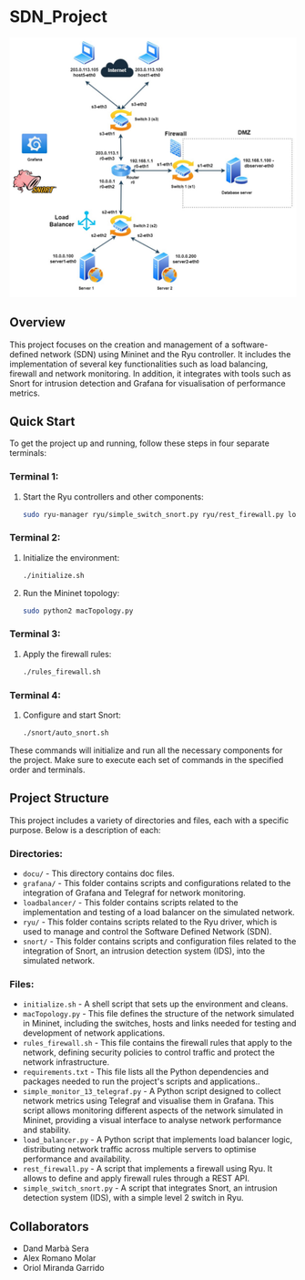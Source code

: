 # SDN_Project
![SDN_Project](docu/v2.jpeg)
## Overview
This project focuses on the creation and management of a software-defined network (SDN) using Mininet and the Ryu controller. It includes the implementation of several key functionalities such as load balancing, firewall and network monitoring. In addition, it integrates with tools such as Snort for intrusion detection and Grafana for visualisation of performance metrics.

## Quick Start

To get the project up and running, follow these steps in four separate terminals:

### Terminal 1:
1. Start the Ryu controllers and other components:
    ```sh
    sudo ryu-manager ryu/simple_switch_snort.py ryu/rest_firewall.py loadbalancer/load_balancer.py grafana/simple_monitor_13_telegraf.py
    ```


### Terminal 2:
1. Initialize the environment:
    ```sh
    ./initialize.sh
    ```
2. Run the Mininet topology:
    ```sh
    sudo python2 macTopology.py
    ```

### Terminal 3:
1. Apply the firewall rules:
    ```sh
    ./rules_firewall.sh
    ```

### Terminal 4:
1. Configure and start Snort:
    ```sh
    ./snort/auto_snort.sh
    ```

These commands will initialize and run all the necessary components for the project. Make sure to execute each set of commands in the specified order and terminals.


## Project Structure

This project includes a variety of directories and files, each with a specific purpose. Below is a description of each:

### Directories:

- `docu/` - This directory contains doc files.
- `grafana/` - This folder contains scripts and configurations related to the integration of Grafana and Telegraf for network monitoring.
- `loadbalancer/` - This folder contains scripts related to the implementation and testing of a load balancer on the simulated network.
- `ryu/` - This folder contains scripts related to the Ryu driver, which is used to manage and control the Software Defined Network (SDN).
- `snort/` - This folder contains scripts and configuration files related to the integration of Snort, an intrusion detection system (IDS), into the simulated network.

### Files:

- `initialize.sh` - A shell script that sets up the environment and cleans.
- `macTopology.py` - This file defines the structure of the network simulated in Mininet, including the switches, hosts and links needed for testing and development of network applications.
- `rules_firewall.sh` - This file contains the firewall rules that apply to the network, defining security policies to control traffic and protect the network infrastructure.
- `requirements.txt` - This file lists all the Python dependencies and packages needed to run the project's scripts and applications..
- `simple_monitor_13_telegraf.py` - A Python script designed to collect network metrics using Telegraf and visualise them in Grafana. This script allows monitoring different aspects of the network simulated in Mininet, providing a visual interface to analyse network performance and stability.
- `load_balancer.py` - A Python script that implements load balancer logic, distributing network traffic across multiple servers to optimise performance and availability.
- `rest_firewall.py` - A script that implements a firewall using Ryu. It allows to define and apply firewall rules through a REST API.
- `simple_switch_snort.py` - A script that integrates Snort, an intrusion detection system (IDS), with a simple level 2 switch in Ryu.



## Collaborators 
* Dand Marbà Sera
* Alex Romano Molar
* Oriol Miranda Garrido 
